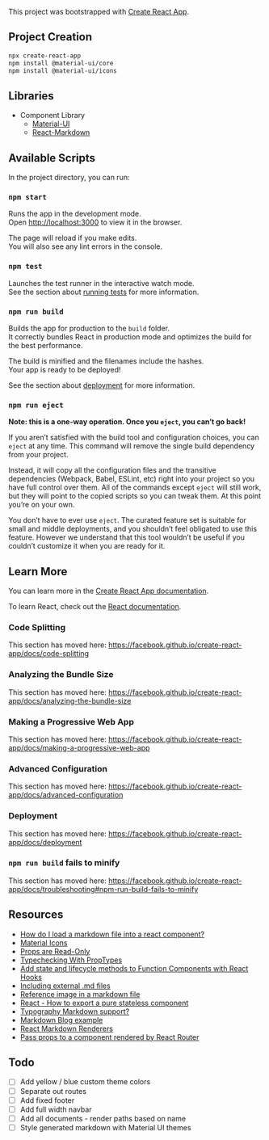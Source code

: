 This project was bootstrapped with [Create React App](https://github.com/facebook/create-react-app).

## Project Creation

```bash
npx create-react-app
npm install @material-ui/core
npm install @material-ui/icons
```

## Libraries

* Component Library
  * [Material-UI](https://github.com/mui-org/material-ui)
  * [React-Markdown](https://github.com/rexxars/react-markdown)

## Available Scripts

In the project directory, you can run:

### `npm start`

Runs the app in the development mode.  
Open [http://localhost:3000](http://localhost:3000) to view it in the browser.

The page will reload if you make edits.  
You will also see any lint errors in the console.

### `npm test`

Launches the test runner in the interactive watch mode.  
See the section about [running tests](https://facebook.github.io/create-react-app/docs/running-tests) for more information.

### `npm run build`

Builds the app for production to the `build` folder.  
It correctly bundles React in production mode and optimizes the build for the best performance.

The build is minified and the filenames include the hashes.  
Your app is ready to be deployed!

See the section about [deployment](https://facebook.github.io/create-react-app/docs/deployment) for more information.

### `npm run eject`

**Note: this is a one-way operation. Once you `eject`, you can’t go back!**

If you aren’t satisfied with the build tool and configuration choices, you can `eject` at any time. This command will remove the single build dependency from your project.

Instead, it will copy all the configuration files and the transitive dependencies (Webpack, Babel, ESLint, etc) right into your project so you have full control over them. All of the commands except `eject` will still work, but they will point to the copied scripts so you can tweak them. At this point you’re on your own.

You don’t have to ever use `eject`. The curated feature set is suitable for small and middle deployments, and you shouldn’t feel obligated to use this feature. However we understand that this tool wouldn’t be useful if you couldn’t customize it when you are ready for it.

## Learn More

You can learn more in the [Create React App documentation](https://facebook.github.io/create-react-app/docs/getting-started).

To learn React, check out the [React documentation](https://reactjs.org/).

### Code Splitting

This section has moved here: https://facebook.github.io/create-react-app/docs/code-splitting

### Analyzing the Bundle Size

This section has moved here: https://facebook.github.io/create-react-app/docs/analyzing-the-bundle-size

### Making a Progressive Web App

This section has moved here: https://facebook.github.io/create-react-app/docs/making-a-progressive-web-app

### Advanced Configuration

This section has moved here: https://facebook.github.io/create-react-app/docs/advanced-configuration

### Deployment

This section has moved here: https://facebook.github.io/create-react-app/docs/deployment

### `npm run build` fails to minify

This section has moved here: https://facebook.github.io/create-react-app/docs/troubleshooting#npm-run-build-fails-to-minify

## Resources

* [How do I load a markdown file into a react component?](https://stackoverflow.com/a/51003410/1366033)
* [Material Icons](https://material.io/tools/icons/?style=baseline)
* [Props are Read-Only](https://reactjs.org/docs/components-and-props.html#props-are-read-only)
* [Typechecking With PropTypes](https://reactjs.org/docs/typechecking-with-proptypes.html)
* [Add state and lifecycle methods to Function Components with React Hooks](https://itnext.io/add-state-and-lifecycle-methods-to-function-components-with-react-hooks-8e2bdc44d43d)
* [Including external .md files](https://github.com/rexxars/react-markdown/issues/76#issuecomment-303042418)
* [Reference image in a markdown file](https://github.com/facebook/create-react-app/issues/595#issuecomment-322766448)
* [React - How to export a pure stateless component](https://stackoverflow.com/a/44710987/1366033)
* [Typography Markdown support?](https://github.com/mui-org/material-ui/issues/12290#issuecomment-453930042)
* [Markdown Blog example](https://github.com/mui-org/material-ui/blob/v3.9.2/docs/src/pages/getting-started/page-layout-examples/blog/Markdown.js)
* [React Markdown Renderers](https://github.com/rexxars/react-markdown/issues/82#issuecomment-316110533)
* [Pass props to a component rendered by React Router](https://tylermcginnis.com/react-router-pass-props-to-components/)

## Todo

* [ ] Add yellow / blue custom theme colors
* [ ] Separate out routes
* [ ] Add fixed footer
* [ ] Add full width navbar
* [ ] Add all documents - render paths based on name
* [ ] Style generated markdown with Material UI themes